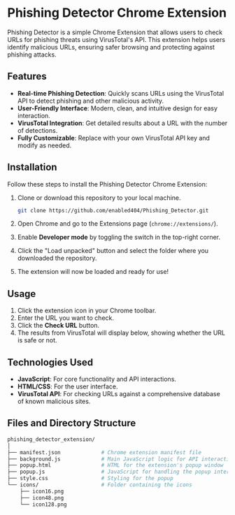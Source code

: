 # Phishing Detector Chrome Extension

Phishing Detector is a simple Chrome Extension that allows users to check URLs for phishing threats using VirusTotal's API. This extension helps users identify malicious URLs, ensuring safer browsing and protecting against phishing attacks.

## Features

- **Real-time Phishing Detection**: Quickly scans URLs using the VirusTotal API to detect phishing and other malicious activity.
- **User-Friendly Interface**: Modern, clean, and intuitive design for easy interaction.
- **VirusTotal Integration**: Get detailed results about a URL with the number of detections.
- **Fully Customizable**: Replace with your own VirusTotal API key and modify as needed.

## Installation

Follow these steps to install the Phishing Detector Chrome Extension:

1. Clone or download this repository to your local machine.

    ```bash
    git clone https://github.com/enabled404/Phishing_Detector.git
    ```

2. Open Chrome and go to the Extensions page (`chrome://extensions/`).

3. Enable **Developer mode** by toggling the switch in the top-right corner.

4. Click the "Load unpacked" button and select the folder where you downloaded the repository.

5. The extension will now be loaded and ready for use!

## Usage

1. Click the extension icon in your Chrome toolbar.
2. Enter the URL you want to check.
3. Click the **Check URL** button.
4. The results from VirusTotal will display below, showing whether the URL is safe or not.

## Technologies Used

- **JavaScript**: For core functionality and API interactions.
- **HTML/CSS**: For the user interface.
- **VirusTotal API**: For checking URLs against a comprehensive database of known malicious sites.

## Files and Directory Structure

```bash
phishing_detector_extension/
│
├── manifest.json             # Chrome extension manifest file
├── background.js             # Main JavaScript logic for API interactions
├── popup.html                # HTML for the extension's popup window
├── popup.js                  # JavaScript for handling the popup interaction
├── style.css                 # Styling for the popup
└── icons/                    # Folder containing the icons
    ├── icon16.png
    ├── icon48.png
    └── icon128.png
